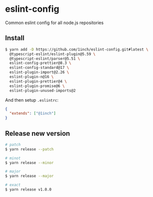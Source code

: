 # eslint-config

Common eslint config for all node.js repositories

## Install

```bash
$ yarn add -D https://github.com/1inch/eslint-config.git#latest \
  @typescript-eslint/eslint-plugin@5.59 \
  @typescript-eslint/parser@5.51 \
  eslint-config-prettier@8.3 \
  eslint-config-standard@17 \
  eslint-plugin-import@2.26 \
  eslint-plugin-n@16 \
  eslint-plugin-prettier@4 \
  eslint-plugin-promise@6 \
  eslint-plugin-unused-imports@2
```

And then setup `.eslintrc`:
```json
{
  "extends": ["@1inch"]
}
```

## Release new version

```bash
# patch
$ yarn release --patch

# minot
$ yarn release --minor

# major
$ yarn release --major

# exact
$ yarn release v1.0.0
```